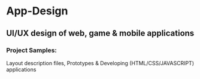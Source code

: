 # App-Design
## UI/UX design of web, game & mobile applications
### Project Samples:
Layout description files, Prototypes & Developing (HTML/CSS/JAVASCRIPT) applications
